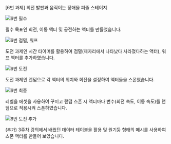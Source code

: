[6번 과제] 회전 발판과 움직이는 장애물 퍼즐 스테이지

![6번 필수](https://github.com/user-attachments/assets/e0652787-8af3-4f96-aca3-e4f9b21b14f3)

필수 목표인 회전, 이동 액터 및 공전하는 액터를 만들었습니다.

![6번 점멸, 워프](https://github.com/user-attachments/assets/b3c0b86a-7c9e-4ed2-a45d-7f5444cc84fb)

도전 과제인 시간 타이머를 활용하여 점멸(제자리에서 나타났다 사라졌다하는 액터), 워프 액터를 추가하였습니다.

![6번 도전](https://github.com/user-attachments/assets/fddbd91e-c885-4c9a-8855-185bc72941e5)

도전 과제인 랜덤으로 각 액터의 위치와 회전을 설정하여 액터들을 스폰였습니다.

![6번 최종](https://github.com/user-attachments/assets/eadc504e-2d63-4f1c-9a3a-974c4980a6fd)

레벨을 에셋을 사용하여 꾸미고 랜덤 스폰 시 액터마다 변수(회전 속도, 이동 속도)를 랜덤으로 적용시켜 스폰하였습니다.

![6번 도전 추가](https://github.com/user-attachments/assets/c1c857a9-dd89-46d1-b392-39334e43ae68)

(추가) 3주차 강의에서 배웠던 데이터 테이블을 활용 및 원기둥 형태의 메시를 사용하여 스폰 액터를 만들어 보았습니다.
